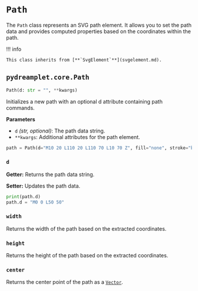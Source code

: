 # `Path`

The `Path` class represents an SVG path element. It allows you to set the path data and provides computed properties based on the coordinates within the path.

!!! info

    This class inherits from [**`SvgElement`**](svgelement.md).

## <span class=class></span>`pydreamplet.core.Path`

```py
Path(d: str = "", **kwargs)
```

Initializes a new path with an optional d attribute containing path commands.

<span class="param">**Parameters**</span>

- `d` *(str, optional)*: The path data string.
- `**kwargs`: Additional attributes for the path element.

```py
path = Path(d="M10 20 L110 20 L110 70 L10 70 Z", fill="none", stroke="black")
```

### <span class="prop"></span>`d`

**Getter:** Returns the path data string.

**Setter:** Updates the path data.

```py
print(path.d)
path.d = "M0 0 L50 50"
```

### <span class="prop"></span>`width`

Returns the width of the path based on the extracted coordinates.

### <span class="prop"></span>`height`

Returns the height of the path based on the extracted coordinates.

### <span class="prop"></span>`center`

Returns the center point of the path as a [`Vector`](../math/vector.md).